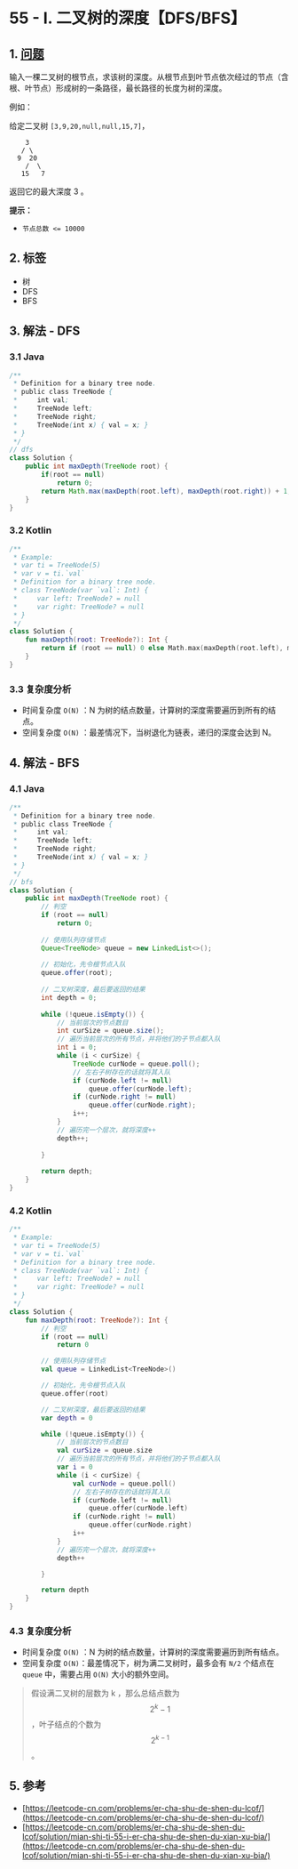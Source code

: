 # 55 - I. 二叉树的深度【DFS/BFS】

## 1. [问题](https://leetcode-cn.com/problems/er-cha-shu-de-shen-du-lcof/)

输入一棵二叉树的根节点，求该树的深度。从根节点到叶节点依次经过的节点（含根、叶节点）形成树的一条路径，最长路径的长度为树的深度。

例如：

给定二叉树 `[3,9,20,null,null,15,7]`，

```text
    3
   / \
  9  20
    /  \
   15   7
```

返回它的最大深度 3 。

**提示：**

* `节点总数 <= 10000`

## 2. 标签

* 树
* DFS
* BFS

## 3. 解法 - DFS

### 3.1 Java

```java
/**
 * Definition for a binary tree node.
 * public class TreeNode {
 *     int val;
 *     TreeNode left;
 *     TreeNode right;
 *     TreeNode(int x) { val = x; }
 * }
 */
// dfs
class Solution {
    public int maxDepth(TreeNode root) {
        if(root == null)
            return 0;
        return Math.max(maxDepth(root.left), maxDepth(root.right)) + 1;
    }
}
```

### 3.2 Kotlin

```kotlin
/**
 * Example:
 * var ti = TreeNode(5)
 * var v = ti.`val`
 * Definition for a binary tree node.
 * class TreeNode(var `val`: Int) {
 *     var left: TreeNode? = null
 *     var right: TreeNode? = null
 * }
 */
class Solution {
    fun maxDepth(root: TreeNode?): Int {
        return if (root == null) 0 else Math.max(maxDepth(root.left), maxDepth(root.right)) + 1
    }
}
```

### 3.3 复杂度分析

* 时间复杂度 `O(N)` ：N 为树的结点数量，计算树的深度需要遍历到所有的结点。
* 空间复杂度 `O(N)` ：最差情况下，当树退化为链表，递归的深度会达到 N。

## 4. 解法 - BFS

### 4.1 Java

```java
/**
 * Definition for a binary tree node.
 * public class TreeNode {
 *     int val;
 *     TreeNode left;
 *     TreeNode right;
 *     TreeNode(int x) { val = x; }
 * }
 */
// bfs
class Solution {
    public int maxDepth(TreeNode root) {
        // 判空
        if (root == null)
            return 0;
        
        // 使用队列存储节点
        Queue<TreeNode> queue = new LinkedList<>();
        
        // 初始化，先令根节点入队
        queue.offer(root);
        
        // 二叉树深度，最后要返回的结果
        int depth = 0;
        
        while (!queue.isEmpty()) {
            // 当前层次的节点数目
            int curSize = queue.size();
            // 遍历当前层次的所有节点，并将他们的子节点都入队
            int i = 0;
            while (i < curSize) {
                TreeNode curNode = queue.poll();
                // 左右子树存在的话就将其入队
                if (curNode.left != null)
                    queue.offer(curNode.left);
                if (curNode.right != null)
                    queue.offer(curNode.right);
                i++;
            }
            // 遍历完一个层次，就将深度++
            depth++;
            
        }
        
        return depth;
    }
}
```

### 4.2 Kotlin

```kotlin
/**
 * Example:
 * var ti = TreeNode(5)
 * var v = ti.`val`
 * Definition for a binary tree node.
 * class TreeNode(var `val`: Int) {
 *     var left: TreeNode? = null
 *     var right: TreeNode? = null
 * }
 */
class Solution {
    fun maxDepth(root: TreeNode?): Int {
        // 判空
        if (root == null)
            return 0

        // 使用队列存储节点
        val queue = LinkedList<TreeNode>()

        // 初始化，先令根节点入队
        queue.offer(root)

        // 二叉树深度，最后要返回的结果
        var depth = 0

        while (!queue.isEmpty()) {
            // 当前层次的节点数目
            val curSize = queue.size
            // 遍历当前层次的所有节点，并将他们的子节点都入队
            var i = 0
            while (i < curSize) {
                val curNode = queue.poll()
                // 左右子树存在的话就将其入队
                if (curNode.left != null)
                    queue.offer(curNode.left)
                if (curNode.right != null)
                    queue.offer(curNode.right)
                i++
            }
            // 遍历完一个层次，就将深度++
            depth++

        }

        return depth
    }
}
```

### 4.3 复杂度分析

* 时间复杂度 `O(N)` ：N 为树的结点数量，计算树的深度需要遍历到所有结点。
* 空间复杂度 `O(N)`：最差情况下，树为满二叉树时，最多会有 `N/2` 个结点在 `queue` 中，需要占用 `O(N)` 大小的额外空间。

> 假设满二叉树的层数为 k ，那么总结点数为 $$2^k-1$$ ，叶子结点的个数为 $$2^{k-1}$$ 。

## 5. 参考

* [https://leetcode-cn.com/problems/er-cha-shu-de-shen-du-lcof/](https://leetcode-cn.com/problems/er-cha-shu-de-shen-du-lcof/)
* [https://leetcode-cn.com/problems/er-cha-shu-de-shen-du-lcof/solution/mian-shi-ti-55-i-er-cha-shu-de-shen-du-xian-xu-bia/](https://leetcode-cn.com/problems/er-cha-shu-de-shen-du-lcof/solution/mian-shi-ti-55-i-er-cha-shu-de-shen-du-xian-xu-bia/)

